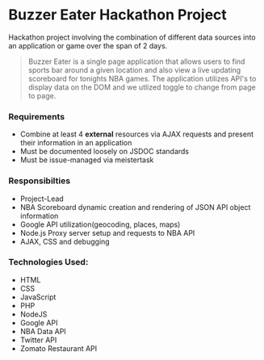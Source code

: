 # Buzzer Eater Hackathon Project

Hackathon project involving the combination of different data sources into an application or game over the span of 2 days.

> Buzzer Eater is a single page application that allows users to find sports bar around a given location and also view a live updating scoreboard for tonights NBA games. The application utilizes API's to display data on the DOM and we utlized toggle to change from page to page.

### Requirements
- Combine at least 4 **external** resources via AJAX requests and present their information in an application
- Must be documented loosely on JSDOC standards
- Must be issue-managed via meistertask 



### Responsibilties
- Project-Lead
- NBA Scoreboard dynamic creation and rendering of JSON API object information
- Google API utilization(geocoding, places, maps)
- Node.js Proxy server setup and requests to NBA API
- AJAX, CSS and debugging


### Technologies Used:
- HTML 
- CSS
- JavaScript
- PHP
- NodeJS
- Google API 
- NBA Data API
- Twitter API
- Zomato Restaurant API
